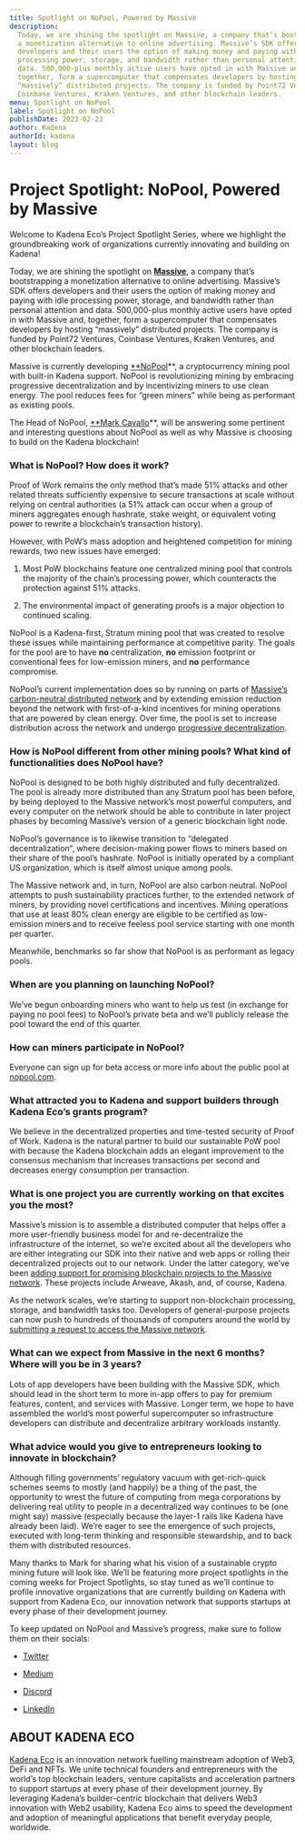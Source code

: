 ```yaml
---
title: Spotlight on NoPool, Powered by Massive
description:
  Today, we are shining the spotlight on Massive, a company that’s bootstrapping
  a monetization alternative to online advertising. Massive’s SDK offers
  developers and their users the option of making money and paying with idle
  processing power, storage, and bandwidth rather than personal attention and
  data. 500,000-plus monthly active users have opted in with Massive and,
  together, form a supercomputer that compensates developers by hosting
  “massively” distributed projects. The company is funded by Point72 Ventures,
  Coinbase Ventures, Kraken Ventures, and other blockchain leaders.
menu: Spotlight on NoPool
label: Spotlight on NoPool
publishDate: 2023-02-23
author: Kadena
authorId: kadena
layout: blog
---
```


# Project Spotlight: NoPool, Powered by Massive

Welcome to Kadena Eco’s Project Spotlight Series, where we highlight the
groundbreaking work of organizations currently innovating and building on
Kadena!

Today, we are shining the spotlight on **[Massive](https://joinmassive.com/)**,
a company that’s bootstrapping a monetization alternative to online advertising.
Massive’s SDK offers developers and their users the option of making money and
paying with idle processing power, storage, and bandwidth rather than personal
attention and data. 500,000-plus monthly active users have opted in with Massive
and, together, form a supercomputer that compensates developers by hosting
“massively” distributed projects. The company is funded by Point72 Ventures,
Coinbase Ventures, Kraken Ventures, and other blockchain leaders.

Massive is currently developing [\*\*NoPool](https://nopool.com/)\*\*, a
cryptocurrency mining pool with built-in Kadena support. NoPool is
revolutionizing mining by embracing progressive decentralization and by
incentivizing miners to use clean energy. The pool reduces fees for “green
miners” while being as performant as existing pools.

The Head of NoPool, [\*\*Mark Cavallo](https://markcavallo.webflow.io/)\*\*,
will be answering some pertinent and interesting questions about NoPool as well
as why Massive is choosing to build on the Kadena blockchain!

### What is NoPool? How does it work?

Proof of Work remains the only method that’s made 51% attacks and other related
threats sufficiently expensive to secure transactions at scale without relying
on central authorities (a 51% attack can occur when a group of miners aggregates
enough hashrate, stake weight, or equivalent voting power to rewrite a
blockchain’s transaction history).

However, with PoW’s mass adoption and heightened competition for mining rewards,
two new issues have emerged:

1.  Most PoW blockchains feature one centralized mining pool that controls the
    majority of the chain’s processing power, which counteracts the protection
    against 51% attacks.

2.  The environmental impact of generating proofs is a major objection to
    continued scaling.

NoPool is a Kadena-first, Stratum mining pool that was created to resolve these
issues while maintaining performance at competitive parity. The goals for the
pool are to have **no** centralization, **no** emission footprint or
conventional fees for low-emission miners, and **no** performance compromise.

NoPool’s current implementation does so by running on parts of
[Massive’s carbon-neutral distributed network](https://joinmassive.com/daas) and
by extending emission reduction beyond the network with first-of-a-kind
incentives for mining operations that are powered by clean energy. Over time,
the pool is set to increase distribution across the network and undergo
[progressive decentralization](https://a16z.com/wp-content/uploads/2022/04/principles-and-models-of-decentralization_miles-jennings_a16zcrypto.pdf).

### How is NoPool different from other mining pools? What kind of functionalities does NoPool have?

NoPool is designed to be both highly distributed and fully decentralized. The
pool is already more distributed than any Stratum pool has been before, by being
deployed to the Massive network’s most powerful computers, and every computer on
the network should be able to contribute in later project phases by becoming
Massive’s version of a generic blockchain light node.

NoPool’s governance is to likewise transition to “delegated decentralization”,
where decision-making power flows to miners based on their share of the pool’s
hashrate. NoPool is initially operated by a compliant US organization, which is
itself almost unique among pools.

The Massive network and, in turn, NoPool are also carbon neutral. NoPool
attempts to push sustainability practices further, to the extended network of
miners, by providing novel certifications and incentives. Mining operations that
use at least 80% clean energy are eligible to be certified as low-emission
miners and to receive feeless pool service starting with one month per quarter.

Meanwhile, benchmarks so far show that NoPool is as performant as legacy pools.

### When are you planning on launching NoPool?

We’ve begun onboarding miners who want to help us test (in exchange for paying
no pool fees) to NoPool’s private beta and we’ll publicly release the pool
toward the end of this quarter.

### How can miners participate in NoPool?

Everyone can sign up for beta access or more info about the public pool at
[nopool.com](https://nopool.com/).

### What attracted you to Kadena and support builders through Kadena Eco’s grants program?

We believe in the decentralized properties and time-tested security of Proof of
Work. Kadena is the natural partner to build our sustainable PoW pool with
because the Kadena blockchain adds an elegant improvement to the consensus
mechanism that increases transactions per second and decreases energy
consumption per transaction.

### What is one project you are currently working on that excites you the most?

Massive’s mission is to assemble a distributed computer that helps offer a more
user-friendly business model for and re-decentralize the infrastructure of the
internet, so we’re excited about all the developers who are either integrating
our SDK into their native and web apps or rolling their decentralized projects
out to our network. Under the latter category, we’ve been
[adding support for promising blockchain projects to the Massive network](https://github.com/joinmassive).
These projects include Arweave, Akash, and, of course, Kadena.

As the network scales, we’re starting to support non-blockchain processing,
storage, and bandwidth tasks too. Developers of general-purpose projects can now
push to hundreds of thousands of computers around the world by
[submitting a request to access the Massive network](https://joinmassive.com/).

### What can we expect from Massive in the next 6 months? Where will you be in 3 years?

Lots of app developers have been building with the Massive SDK, which should
lead in the short term to more in-app offers to pay for premium features,
content, and services with Massive. Longer term, we hope to have assembled the
world’s most powerful supercomputer so infrastructure developers can distribute
and decentralize arbitrary workloads instantly.

### What advice would you give to entrepreneurs looking to innovate in blockchain?

Although filling governments’ regulatory vacuum with get-rich-quick schemes
seems to mostly (and happily) be a thing of the past, the opportunity to wrest
the future of computing from mega corporations by delivering real utility to
people in a decentralized way continues to be (one might say) massive
(especially because the layer-1 rails like Kadena have already been laid). We’re
eager to see the emergence of such projects, executed with long-term thinking
and responsible stewardship, and to back them with distributed resources.

Many thanks to Mark for sharing what his vision of a sustainable crypto mining
future will look like. We’ll be featuring more project spotlights in the coming
weeks for Project Spotlights, so stay tuned as we’ll continue to profile
innovative organizations that are currently building on Kadena with support from
Kadena Eco, our innovation network that supports startups at every phase of
their development journey.

To keep updated on NoPool and Massive’s progress, make sure to follow them on
their socials:

- [Twitter](https://twitter.com/nopoolparty)

- [Medium](https://blog.nopool.com/)

- [Discord](https://discord.com/invite/XWQn4xcJAE)

- [LinkedIn](https://www.linkedin.com/company/joinmassive/)

## ABOUT KADENA ECO

[Kadena Eco](/docs/blogchain/2022/kadena-eco-grants-2022-04-21) is an innovation
network fuelling mainstream adoption of Web3, DeFi and NFTs. We unite technical
founders and entrepreneurs with the world’s top blockchain leaders, venture
capitalists and acceleration partners to support startups at every phase of
their development journey. By leveraging Kadena’s builder-centric blockchain
that delivers Web3 innovation with Web2 usability, Kadena Eco aims to speed the
development and adoption of meaningful applications that benefit everyday
people, worldwide.
